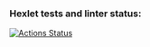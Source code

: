 ### Hexlet tests and linter status:
[![Actions Status](https://github.com/Xenia101010/frontend-project-44/workflows/hexlet-check/badge.svg)](https://github.com/Xenia101010/frontend-project-44/actions)